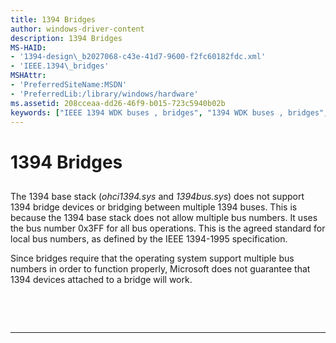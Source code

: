 ```yaml
---
title: 1394 Bridges
author: windows-driver-content
description: 1394 Bridges
MS-HAID:
- '1394-design\_b2027068-c43e-41d7-9600-f2fc60182fdc.xml'
- 'IEEE.1394\_bridges'
MSHAttr:
- 'PreferredSiteName:MSDN'
- 'PreferredLib:/library/windows/hardware'
ms.assetid: 208cceaa-dd26-46f9-b015-723c5940b02b
keywords: ["IEEE 1394 WDK buses , bridges", "1394 WDK buses , bridges", "bridges WDK IEEE 1394 bus", "1394 bridges WDK IEEE 1394 bus"]
---
```


# 1394 Bridges


## <a href="" id="ddk-bridges-kg"></a>


The 1394 base stack (*ohci1394.sys* and *1394bus.sys*) does not support 1394 bridge devices or bridging between multiple 1394 buses. This is because the 1394 base stack does not allow multiple bus numbers. It uses the bus number 0x3FF for all bus operations. This is the agreed standard for local bus numbers, as defined by the IEEE 1394-1995 specification.

Since bridges require that the operating system support multiple bus numbers in order to function properly, Microsoft does not guarantee that 1394 devices attached to a bridge will work.

 

 


--------------------


